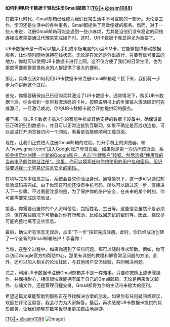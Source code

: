**如何利用UR卡数据卡轻松注册Gmail邮箱？[[TG💪+ @esim1088](https://t.me/s/esim1088)]**

在数字化时代，Gmail邮箱已经成为我们日常生活中不可或缺的一部分。无论是工作、学习还是生活中的各种事务，Gmail都提供了高效便捷的服务。然而，对于一些人来说，注册Gmail邮箱可能会遇到一些小麻烦，尤其是当他们没有稳定的网络连接或者需要通过代理来完成操作时。这时，UR卡数据卡就显得尤为重要了。

UR卡数据卡是一种可以插入手机或平板电脑的小型SIM卡，它能够提供移动数据服务，让你随时随地保持在线状态。无论是在家还是外出旅行，只要有信号覆盖的地方，你就可以使用UR卡数据卡进行上网。这不仅方便了我们的日常生活，也为那些需要频繁更换地点的人群提供了极大的便利。

那么，具体应该如何利用UR卡数据卡来注册Gmail邮箱呢？接下来，我们将一步步为你讲解这个过程。

首先，你需要确保自己已经购买并激活了UR卡数据卡。通常情况下，购买UR卡数据卡后，你会收到一张带有激活码的卡片。按照说明书上的步骤输入激活码即可完成激活。一旦激活成功，你的UR卡数据卡就会开始提供网络服务。

接下来，将UR卡数据卡插入你的智能手机或其他支持的数据卡设备中。确保设备已正确识别到数据卡，并且可以正常连接到互联网。如果不确定是否成功连接，可以尝试打开浏览器访问一个网站，看看是否能够顺利加载页面。

现在，让我们正式进入注册Gmail邮箱的过程。打开手机上的浏览器，输入“www.gmail.com”进入Google账户登录页面。如果你是第一次访问该页面，系统会提示你创建一个新的Google账户。点击“创建账户”按钮，然后选择“使用我的当前电子邮件地址注册”。这里，你可以填写任何你想使用的用户名和密码，但记住要选择一个容易记住且安全的密码。

在填写完基本信息之后，系统会要求你验证身份。通常情况下，这一步可以通过短信验证码来完成。由于你现在可能还没有手机号码，所以可以跳过这一步，直接进入下一步骤。不过需要注意的是，为了保护你的账户安全，在未来的某个时刻，你可能需要完成这项验证。

接着，你需要设置你的个人资料信息，包括姓名、生日等。这些信息虽然不是必须的，但在某些情况下可能会对你有所帮助，比如找回忘记的密码等。因此，建议尽可能完整地填写这些信息。

最后，确认所有信息无误后，点击“下一步”按钮完成注册。此时，你已经成功创建了一个全新的Gmail邮箱账户！恭喜你！

当然，在整个过程中，如果你遇到了任何问题，都可以随时寻求帮助。例如，你可以访问Google官方的帮助中心，那里有详细的教程和解答常见问题的方法。此外，还可以加入相关的论坛社区，与其他用户交流经验，共同解决问题。

总之，利用UR卡数据卡注册Gmail邮箱并不是一件难事。只要你按照上述步骤操作，并保持耐心，相信很快就能拥有属于自己的Gmail邮箱。无论是用来发送邮件、存储文件，还是管理日程安排，Gmail都将为你的生活带来极大的便利。

希望这篇文章能帮助到那些正在寻找解决方案的朋友。如果你有任何疑问或建议，欢迎在评论区留言，我会尽力为大家解答。最后，再次感谢UR卡数据卡提供的优质服务，让我们能够在数字世界里更加自由地遨游。

[[TG💪+ @esim1088](https://t.me/s/esim1088) ![Image](https://i.postimg.cc/4NQfJmqS/Snipaste-2025-05-13-00-14-12.png)]